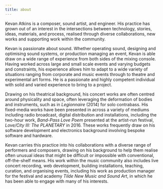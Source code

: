 ```yaml
---
title: about 
---
```


Kevan Atkins is a composer, sound artist, and engineer. His practice has grown out of an interest in the intersections between technology, stories, ideas, materials, and process, realised through diverse collaborations, new works and supporting work within the community.

Kevan is passionate about sound. Whether operating sound, designing and optimising sound systems, or production managing an event, Kevan is able draw on a wide range of experience from both sides of the mixing console. Having worked across large and small scale events and varying budgets and constraints, his experience allows him to adapt to a wide variety of situations ranging from corporate and music events through to theatre and experimental art forms. He is a passionate and highly competent individual with solid and varied experience to bring to a project.

Drawing on his theatrical background, his concert works are often centred around physicality and space, often leveraging the deformation of bodies and instruments, such as in _Legionnaire_ (2014) for solo contrabass. His fixed-media works have been presented in across a variety of mediums including radio broadcast, digital distribution and installations, including the two-hour work, _Band-Pass Love Poem_ presented at the artist-run festival, _Love/City III: The PLANETARY_ in 2016. These works frequently draw on his software development and electronics background involving bespoke software and hardware.

Kevan carries this practice into his collaborations with a diverse range of performers and composers, drawing on his background to help them realise often unusual ideas that might be difficult or impossible with conventional, off-the-shelf means. His work within the music community also includes live concert recording, web development, building installations, teaching, curation, and organising events, including his work as production manager for the festival and academy _Tilde New Music and Sound Art_, in which he has been able to engage with many of his interests.

